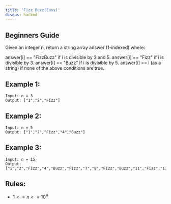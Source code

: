 ```yaml
---
title: 'Fizz Buzz(Easy)'
disqus: hackmd
---
```


## Beginners Guide

Given an integer n, return a string array answer (1-indexed) where:

answer[i] == "FizzBuzz" if i is divisible by 3 and 5.
answer[i] == "Fizz" if i is divisible by 3.
answer[i] == "Buzz" if i is divisible by 5.
answer[i] == i (as a string) if none of the above conditions are true.

Example 1:
---
```go=
Input: n = 3
Output: ["1","2","Fizz"]
```

Example 2:
---
```go=
Input: n = 5
Output: ["1","2","Fizz","4","Buzz"]
```

Example 3:
---
```go=
Input: n = 15
Output: ["1","2","Fizz","4","Buzz","Fizz","7","8","Fizz","Buzz","11","Fizz","13","14","FizzBuzz"]
```

Rules:
---
* $1 <= n <= 10^4$